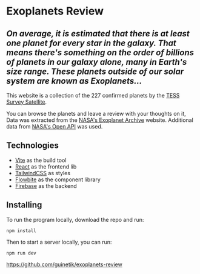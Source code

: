 # Exoplanets Review

## _On average, it is estimated that there is at least one planet for every star in the galaxy. That means there's something on the order of billions of planets in our galaxy alone, many in Earth's size range. These planets outside of our solar system are known as Exoplanets..._

This website is a collection of the 227 confirmed planets by the [TESS Survey Satellite](https://en.wikipedia.org/wiki/Transiting_Exoplanet_Survey_Satellite). 

You can browse the planets and leave a review with your thoughts on it, Data was extracted from the [NASA's Exoplanet Archive](https://exoplanetarchive.ipac.caltech.edu/cgi-bin/TblView/nph-tblView?app=ExoTbls&config=PS&constraint=default_flag=1&constraint=disc_facility+like+%27%25TESS%25%27) website. Additional data from [NASA's Open API](https://api.nasa.gov/) was used.

## Technologies
- [Vite](https://vitejs.dev/) as the build tool
- [React](https://reactjs.org/) as the frontend lib
- [TailwindCSS](https://tailwindcss.com/) as styles
- [Flowbite](https://flowbite.com/) as the component library
- [Firebase](https://en.wikipedia.org/wiki/Firebase) as the backend

## Installing

To run the program locally, download the repo and run:
```
npm install
```
Then to start a server locally, you can run:
```
npm run dev
```

https://github.com/guinetik/exoplanets-review
